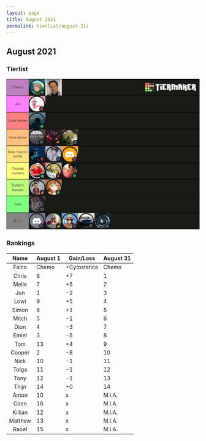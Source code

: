 ```yaml
---
layout: page
title: August 2021
permalink: tierlist/august-21/
---
```


## **August 2021**

### Tierlist
![tierlist-aug-21](../images/toxicity-aug-21.png)


### Rankings

| Name | August 1 | Gain/Loss | August 31
|:--------:|--------|-----|--------|
| Falco | Chemo | +Cytostatica | Chemo
| Chris | 8 | +7 | 1
| Melle | 7 | +5 | 2
| Jun | 1 | -2 | 3
| Lowi | 9 | +5 | 4
| Simon | 6 | +1 | 5
| Mitch | 5 | -1 | 6
| Dion | 4 | -3 | 7
| Emiel | 3 | -5 | 8
| Tom | 13 | +4 | 9
| Cooper | 2 | -8 | 10
| Nick | 10 | -1 | 11
| Tolga | 11 | -1 | 12
| Tony | 12 | -1 | 13
| Thijn | 14 | +0 | 14
| Anton | 10 | x | M.I.A.
| Coen | 16 | x | M.I.A. 
| Killian | 12 | x | M.I.A.
| Matthew | 13 | x | M.I.A. 
| Raoel | 15 | x | M.I.A.



